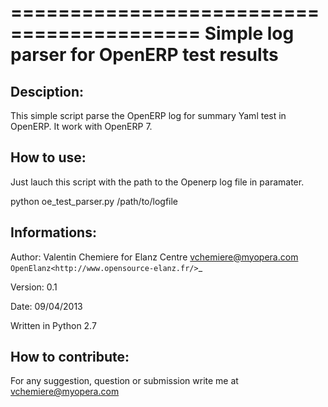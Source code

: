 ==========================================
Simple log parser for OpenERP test results
==========================================

Desciption:
-----------

This simple script parse the OpenERP log for summary Yaml test in OpenERP.
It work with OpenERP 7.

How to use:
-----------

Just lauch this script with the path to the Openerp log file in paramater.

python oe_test_parser.py /path/to/logfile

Informations:
-------------

Author: Valentin Chemiere for Elanz Centre <vchemiere@myopera.com>
`OpenElanz<http://www.opensource-elanz.fr/>`_

Version: 0.1

Date: 09/04/2013

Written in Python 2.7

How to contribute:
------------------

For any suggestion, question or submission write me at <vchemiere@myopera.com>
